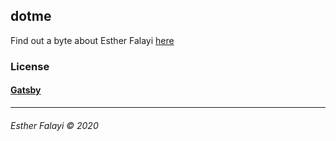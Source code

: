 ## dotme
Find out a byte about Esther Falayi [here](https://efalayi.github.io/dotme/)


### License
#### [Gatsby](LICENSE.Gatsby)
---

###### Esther Falayi © 2020
